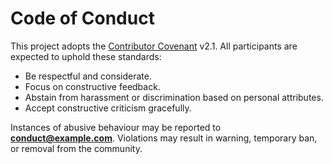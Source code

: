 # Code of Conduct

This project adopts the [Contributor Covenant](https://www.contributor-covenant.org) v2.1. All participants are expected to uphold these standards:

* Be respectful and considerate.
* Focus on constructive feedback.
* Abstain from harassment or discrimination based on personal attributes.
* Accept constructive criticism gracefully.

Instances of abusive behaviour may be reported to **conduct@example.com**. Violations may result in warning, temporary ban, or removal from the community.
